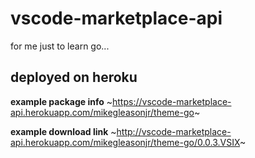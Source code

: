 # vscode-marketplace-api

for me just to learn go...

## deployed on heroku

**example package info**
~https://vscode-marketplace-api.herokuapp.com/mikegleasonjr/theme-go~

**example download link**
~http://vscode-marketplace-api.herokuapp.com/mikegleasonjr/theme-go/0.0.3.VSIX~
